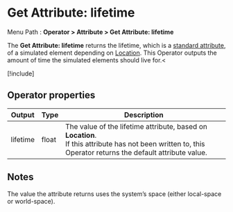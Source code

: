 # Get Attribute: lifetime

Menu Path : **Operator > Attribute > Get Attribute: lifetime**

The **Get Attribute: lifetime** returns the lifetime, which is a [standard attribute](Reference-Attributes.md), of a simulated element depending on [Location](Attributes.md#attribute-locations). This Operator outputs the amount of time the simulated elements should live for.<

[!include[](Snippets/Operator-GetAttributeOperatorSettings.md)]

## Operator properties

| **Output** | **Type** | **Description**                                              |
| ---------- | -------- | ------------------------------------------------------------ |
| lifetime   | float    | The value of the lifetime attribute, based on **Location**.<br/>If this attribute has not been written to, this Operator returns the default attribute value. |

## Notes

The value the attribute returns uses the system’s space (either local-space or world-space).

